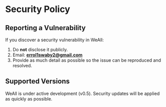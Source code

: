 # Security Policy

## Reporting a Vulnerability
If you discover a security vulnerability in WeAll:

1. Do **not** disclose it publicly.
2. Email: **errol1swaby2@gmail.com**
3. Provide as much detail as possible so the issue can be reproduced and resolved.

## Supported Versions
WeAll is under active development (v0.5). Security updates will be applied as quickly as possible.
